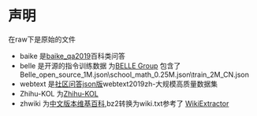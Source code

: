 # 声明
在raw下是原始的文件  
* baike 是[baike_qa2019](https://aistudio.baidu.com/datasetdetail/107726)百科类问答
* belle 是开源的指令训练数据 为[BELLE Group](https://huggingface.co/BelleGroup) 包含了Belle_open_source_1M.json\school_math_0.25M.json\train_2M_CN.json
* webtext 是[社区问答json版](https://github.com/brightmart/nlp_chinese_corpus)webtext2019zh-大规模高质量数据集
* Zhihu-KOL 为[Zhihu-KOL](https://huggingface.co/datasets/wangrui6/Zhihu-KOL)
* zhwiki 为[中文版本维基百科](https://dumps.wikimedia.org/zhwiki/),bz2转换为wiki.txt参考了 [WikiExtractor](https://github.com/apertium/WikiExtractor) 